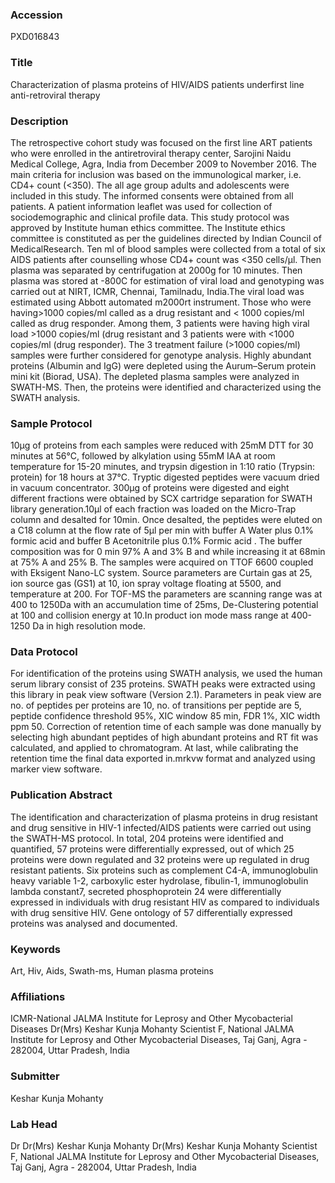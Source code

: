 ### Accession
PXD016843

### Title
Characterization of plasma proteins of  HIV/AIDS patients underfirst line anti-retroviral therapy

### Description
The retrospective cohort study was focused on the first line ART patients who were enrolled in the antiretroviral therapy center, Sarojini Naidu Medical College, Agra, India from December 2009 to November 2016. The main criteria for inclusion was based on the immunological marker, i.e. CD4+ count (<350). The all age group adults and adolescents were included in this study. The informed consents were obtained from all patients. A patient information leaflet was used for collection of sociodemographic and clinical profile data. This study protocol was approved by Institute human ethics committee. The Institute ethics committee is constituted as per the guidelines directed by Indian Council of MedicalResearch. Ten ml of blood samples were collected from a total of six AIDS patients after counselling whose CD4+ count was <350 cells/µl. Then plasma was separated by centrifugation at 2000g for 10 minutes. Then plasma was stored at -800C for estimation of viral load and genotyping was carried out  at NIRT, ICMR, Chennai, Tamilnadu, India.The viral load was estimated using Abbott automated m2000rt instrument. Those who were having>1000 copies/ml called as a drug resistant and < 1000 copies/ml called as drug responder. Among them, 3 patients were having high viral load >1000 copies/ml (drug resistant and 3 patients were with <1000 copies/ml (drug responder). The 3 treatment failure (>1000 copies/ml) samples were further considered for genotype analysis. Highly abundant proteins (Albumin and IgG) were depleted using the Aurum–Serum protein mini kit (Biorad, USA). The depleted plasma samples were analyzed in SWATH-MS. Then, the proteins were identified and characterized using the SWATH analysis.

### Sample Protocol
10µg of proteins from each samples  were reduced with 25mM DTT for 30 minutes at 56°C, followed by alkylation using 55mM  IAA at room temperature for 15-20 minutes, and trypsin digestion in 1:10 ratio (Trypsin: protein) for 18 hours at 37°C. Tryptic digested peptides were vacuum dried in vacuum concentrator. 300µg of proteins were digested and eight different fractions were obtained by SCX cartridge separation for SWATH library generation.10µl of each fraction was loaded on the Micro-Trap column and desalted for 10min. Once desalted, the peptides were eluted on a C18 column at the flow rate of 5µl per min with  buffer A Water plus 0.1% formic acid and buffer B Acetonitrile plus 0.1% Formic acid . The buffer composition was for 0 min 97% A and 3% B and while increasing it at 68min at 75% A and 25% B. The samples were acquired on TTOF 6600 coupled with Eksigent Nano-LC system. Source parameters are Curtain gas at 25, ion source gas (GS1) at 10, ion spray voltage floating at 5500, and temperature at 200. For TOF-MS the parameters are scanning range was at 400 to 1250Da with an accumulation time of 25ms, De-Clustering potential at 100 and collision energy at 10.In product ion mode mass range at 400-1250 Da in high resolution mode.

### Data Protocol
For identification of the proteins using SWATH analysis, we used the human serum library consist of 235 proteins. SWATH peaks were extracted using this library in peak view software (Version 2.1). Parameters in peak view are no. of peptides per proteins are 10, no. of transitions per peptide are 5, peptide confidence threshold 95%, XIC window 85 min,  FDR 1%, XIC width ppm 50. Correction of retention time of each sample was done manually by selecting high abundant peptides of high abundant proteins and RT fit was calculated, and applied to chromatogram. At last, while calibrating the retention time the final data exported in.mrkvw  format and analyzed using marker view software.

### Publication Abstract
The identification and characterization of plasma proteins in drug resistant and drug sensitive in HIV-1 infected/AIDS patients were carried out using the SWATH-MS protocol. In total, 204 proteins were identified and quantified, 57 proteins were differentially expressed, out of which 25 proteins were down regulated and 32 proteins were up regulated in drug resistant patients. Six proteins such as complement C4-A, immunoglobulin heavy variable 1-2, carboxylic ester hydrolase, fibulin-1, immunoglobulin lambda constant7, secreted phosphoprotein 24 were differentially expressed in individuals with drug resistant HIV as compared to individuals with drug sensitive HIV. Gene ontology of 57 differentially expressed proteins was analysed and documented.

### Keywords
Art, Hiv, Aids, Swath-ms, Human  plasma proteins

### Affiliations
ICMR-National JALMA Institute for Leprosy and Other Mycobacterial Diseases
Dr(Mrs) Keshar Kunja Mohanty Scientist F, National JALMA Institute for Leprosy and Other Mycobacterial Diseases, Taj Ganj, Agra - 282004, Uttar Pradesh, India

### Submitter
Keshar Kunja Mohanty

### Lab Head
Dr Dr(Mrs) Keshar Kunja Mohanty
Dr(Mrs) Keshar Kunja Mohanty Scientist F, National JALMA Institute for Leprosy and Other Mycobacterial Diseases, Taj Ganj, Agra - 282004, Uttar Pradesh, India


